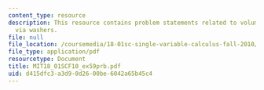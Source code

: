 ```yaml
---
content_type: resource
description: This resource contains problem statements related to volume of revolution
  via washers.
file: null
file_location: /coursemedia/18-01sc-single-variable-calculus-fall-2010/d415dfc3a3d90d2600be6042a65b45c4_MIT18_01SCF10_ex59prb.pdf
file_type: application/pdf
resourcetype: Document
title: MIT18_01SCF10_ex59prb.pdf
uid: d415dfc3-a3d9-0d26-00be-6042a65b45c4
---
```

